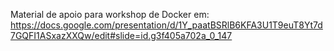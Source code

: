 Material de apoio para workshop de Docker em:
https://docs.google.com/presentation/d/1Y_paatBSRlB6KFA3U1T9euT8Yt7d7GQFI1ASxazXXQw/edit#slide=id.g3f405a702a_0_147
